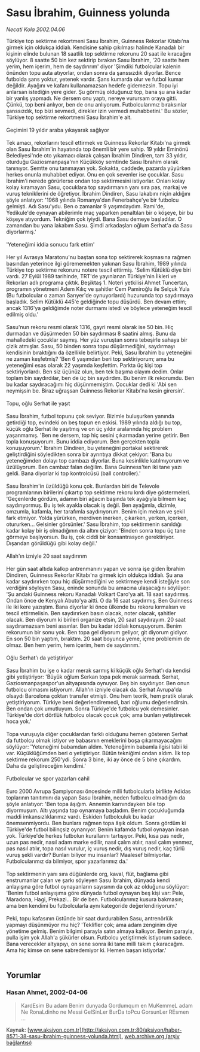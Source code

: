 # Sasu İbrahim, Guinness yolunda

*Necati Kola 2002.04.06*

<font class="agenda2NewsSpot">
 Türkiye top sektirme rekortmeni Sasu İbrahim, Guinness Rekorlar Kitabı'na girmek için oldukça iddialı. Kendisine sahip çıkılması halinde Kanadalı bir kişinin elinde bulunan 18 saatlik top sektirme rekorunu 20 saat ile kıracağını söylüyor. 8 saatte 50 bin kez sektirip bırakan Sasu İbrahim, '20 saatte hem yerim, hem içerim, hem de saydırırım' diyor
</font>
<font class="newsDetail">
 'Şimdiki futbolcular kalenin önünden topu auta atıyorlar, ondan sonra da şanssızdık diyorlar. Bence futbolda şans yoktur, yetenek vardır. Şans kumarda olur ve futbol kumar değildir. Ayağını ve kafanı kullanamazsan hedefe gidemezsin. Topu iyi anlarsan istediğin yere gider. Şu görmüş olduğunuz top, bana şu ana kadar bir yanlış yapmadı. Ne dersem onu yaptı, nereye vurursam oraya gitti. Çünkü, top beni anlıyor, ben de onu anlıyorum. Futbolcularımız bıraksınlar şanssızdık, top bizi sevmedi, direkler izin vermedi muhabbetini.' Bu sözler, Türkiye top sektirme rekortmeni Sasu İbrahim'e ait.
 <br/>
 <br/>
 Geçimini 19 yıldır araba yıkayarak sağlıyor
 <br/>
 <br/>
 Tek amacı, rekorlarını tescil ettirmek ve Guinness Rekorlar Kitabı'na girmek olan Sasu İbrahim'in hayatında top önemli bir yere sahip. 19 yıldır Eminönü Belediyesi'nde oto yıkamacı olarak çalışan İbrahim Dindiren, tam 33 yıldır, oturduğu Gaziosmanpaşa'nın Küçükköy semtinde Sasu İbrahim olarak tanınıyor. Semtte onu tanımayan yok. Sokakta, caddede, pazarda yüyürken herkes onunla muhabbet ediyor. Onu en çok sevenler ise çocuklar. Sasu İbrahim'i nerede görürlerse ondan top sektirmesini istiyorlar. Onları kolay kolay kıramayan Sasu, çocuklara top saydırmanın yanı sıra pas, markaj ve vuruş tekniklerini de öğretiyor. İbrahim Dindiren, Sasu lakabını niçin aldığını şöyle anlatıyor: '1968 yılında Romanya'dan Fenerbahçe'ye bir futbolcu gelmişti. Adı Sasu'ydu. Ben o zamanlar 9 yaşımdaydım. Rami'de, Yedikule'de oynayan abilerimle maç yaparken penaltıları bir o köşeye, bir bu köşeye atıyordum. Tekniğim çok iyiydi. Bana Sasu demeye başladılar. O zamandan bu yana lakabım Sasu. Şimdi arkadaşları oğlum Serhat'a da Sasu diyorlarmış.'
 <br/>
 <br/>
 'Yeteneğimi iddia sonucu fark ettim'
 <br/>
 <br/>
 Her yıl Avrasya Maratonu'nu baştan sona top sektirerek koşmasına rağmen basından yeterince ilgi görememekten yakınan Sasu İbrahim, 1989 yılında Türkiye top sektirme rekorunu notere tescil ettirmiş. 'Selim Kütüklü diye biri vardı. 27 Eylül 1989 tarihinde, TRT'de yayınlanan Türkiye'nin İlkleri ve Rekorları adlı programa çıktık. Beşiktaş 1. Noteri yetkilisi Ahmet Tuncertan, programın yönetmeni Adem Kılıç ve şahitler Cem Pamiroğlu ile Selçuk Yula (Bu futbolcular o zaman Sarıyer'de oynuyorlardı) huzurunda top saydırmaya başladık. Selim Kütüklü 445'e geldiğinde topu düşürdü. Ben devam ettim; ancak 1316'ya geldiğimde noter durmamı istedi ve böylece yeteneğim tescil edilmiş oldu.'
 <br/>
 <br/>
 Sasu'nun rekoru resmi olarak 1316, gayri resmi olarak ise 50 bin. Hiç durmadan ve düşürmeden 50 bin saydırması 8 saatini almış. Bunu da mahalledeki çocuklar saymış. Her yüz vuruştan sonra tebeşirle sahaya bir çizik atmışlar. Sasu, 50 binden sonra topu düşürmediğini, saydırmayı kendisinin bıraktığını da özellikle belirtiyor. Peki, Sasu İbrahim bu yeteneğini ne zaman keşfetmiş? 'Ben 6 yaşımdan beri top sektiriyorum; ama bu yeteneğimi esas olarak 22 yaşımda keşfettim. Parkta üç kişi top sektiriyorlardı. Ben siz üçünüz olun, ben tek başıma olayım dedim. Onlar toplam bin saydırdılar, ben de üç bin saydırdım. Bu benim ilk rekorumdu. Ben bu kadar saydıracağımı hiç düşünmemiştim. Çocuklar dedi ki 'Abi sen neymişsin be. Biraz uğraşsan Guinness Rekorlar Kitabı'na kesin girersin'.
 <br/>
 <br/>
 Topu, oğlu Serhat ile yaşıt
 <br/>
 <br/>
 Sasu İbrahim, futbol topunu çok seviyor. Bizimle buluşurken yanında getirdiği top, evindeki on beş topun en eskisi. 1989 yılında aldığı bu top, küçük oğlu Serhat ile yaşıtmış ve on üç yıldır aralarında hiç problem yaşanmamış. 'Ben ne dersem, top hiç sesini çıkarmadan yerine getirir. Ben topla konuşuyorum. Bunu iddia ediyorum. Ben gerçekten topla konuşuyorum.' İbrahim Dindiren, bu yeteneğini portakal sektirerek geliştirdiğini söyledikten sonra bir ayrıntıya dikkat çekiyor: 'Bana bu yeteneğimden dolayı top cambazı diyorlar. Buna kesinlikle katılmıyorum ve üzülüyorum. Ben cambaz falan değilim. Bana Guinness'ten iki tane yazı geldi. Bana diyorlar ki top kontrolcüsü (ball controller).'
 <br/>
 <br/>
 Sasu İbrahim'in üzüldüğü konu çok. Bunlardan biri de Televole programlarının birilerini çıkartıp top sektirme rekoru kırdı diye göstermeleri. 'Geçenlerde gördüm, adamın biri ağacın başında tek ayağıyla bilmem kaç saydırıyormuş. Bu iş tek ayakla olacak iş değil. Ben ayağımla, dizimle, omzumla, kafamla, her tarafımla saydırıyorum. Benim için mekan ve şekil fark etmiyor. Yolda yürürken, merdiven inerken, çıkarken, yerken, içerken, otururken... Gelsinler görsünler.' Sasu İbrahim, top sektirmenin sanıldığı kadar kolay bir iş olmadığının da altını çiziyor: 'Binden sonra topu üç tane görmeye başlıyorsun. Bu iş, çok ciddi bir konsantrasyon gerektiriyor. Dışarıdan görüldüğü gibi kolay değil.'
 <br/>
 <br/>
 Allah'ın izniyle 20 saat saydırırım
 <br/>
 <br/>
 Her gün saat altıda kalkıp antrenmanını yapan ve sonra işe giden İbrahim Dindiren, Guinness Rekorlar Kitabı'na girmek için oldukça iddialı. Şu ana kadar saydırırken topu hiç düşürmediğini ve sektirmeye kendi isteğiyle son verdiğini söyleyen Sasu, eninde sonunda bu amacına ulaşacağını söylüyor: 'Şu andaki Guinness rekoru Kanadalı Volkart Caro'ya ait. 18 saat saydırmış. Ondan önce de Kenyalı Abuto'ya aitti. O da 16 saat saydırmış. Ben Guinness ile iki kere yazıştım. Bana diyorlar ki önce ülkende bu rekoru kırmalısın ve tescil ettirmelisin. Ben saydırırken basın olacak, noter olacak, şahitler olacak. Ben diyorum ki birileri organize etsin, 20 saat saydırayım. 20 saat saydıramazsam beni assınlar. Ben bu kadar iddialı konuşuyorum. Benim rekorumun bir sonu yok. Ben topa gel diyorum geliyor, git diyorum gidiyor. En son 50 bin yaptım, bıraktım. 20 saat boyunca yeme, içme problemim de olmaz. Ben hem yerim, hem içerim, hem de saydırırım.'
 <br/>
 <br/>
 Oğlu Serhat'ı da yetiştiriyor
 <br/>
 <br/>
 Sasu İbrahim bu işe o kadar merak sarmış ki küçük oğlu Serhat'ı da kendisi gibi yetiştiriyor: 'Büyük oğlum Serkan topa pek merak sarmadı. Serhat, Gaziosmanpaşaspor'un altyapısında oynuyor. Beş bin saydırıyor. Ben onun futbolcu olmasını istiyorum. Allah'ın izniyle olacak da. Serhat Avrupa'da olsaydı Barcelona çoktan transfer etmişti. Onu hem teorik, hem pratik olarak yetiştiriyorum. Türkiye beni değerlendiremedi, bari oğlumu değerlendirsin. Ben ondan çok umutluyum. Sonra Türkiye'de futbolcu yok demesinler. Türkiye'de dört dörtlük futbolcu olacak çocuk çok; ama bunları yetiştirecek hoca yok.'
 <br/>
 <br/>
 Topa vuruşuyla diğer çocuklardan farklı olduğunu hemen gösteren Serhat da futbolcu olmak istiyor ve babasının emeklerini boşa çıkarmayacağını söylüyor: 'Yeteneğimi babamdan aldım. Yeteneğimin babamla ilgisi tabii ki var. Küçüklüğümden beri o yetiştiriyor. Bütün tekniğimi ondan aldım. İlk top sektirme rekorum 250'ydi. Sonra 3 bine, iki ay önce de 5 bine çıkardım. Daha da geliştireceğim kendimi.'
 <br/>
 <br/>
 Futbolcular ve spor yazarları cahil
 <br/>
 <br/>
 Euro 2000 Avrupa Şampiyonası öncesinde milli futbolcularla birlikte Adidas toplarının tanıtımını da yapan Sasu İbrahim, neden futbolcu olmadığını da şöyle anlatıyor: 'Ben topa âşığım. Annemin karnındayken bile top diyormuşum. Altı yaşında top oynamaya başladım. Benim çocukluğumda maddi imkansızlıklarımız vardı. Eskiden futbolculuk bu kadar önemsenmiyordu. Ben bunlara rağmen topa âşık oldum. Sonra gördüm ki Türkiye'de futbol bilinçsiz oynanıyor. Benim kafamda futbol oynayan insan yok. Türkiye'de herkes futbolun kurallarını tartışıyor. Peki, kısa pas nedir, uzun pas nedir, nasıl adam marke edilir, nasıl çalım atılır, nasıl çalım yenmez, pas nasıl atılır, topa nasıl vurulur, iç vuruş nedir, dış vuruş nedir, kaç türlü vuruş şekli vardır? Bunları biliyor mu insanlar? Maalesef bilmiyorlar. Futbolcularımız da bilmiyor, spor yazarlarımız da.'
 <br/>
 <br/>
 Top sektirmenin yanı sıra düğünlerde org, kaval, flüt, bağlama gibi enstrumanlar çalan ve şarkı söyleyen Sasu İbrahim, dünyada kendi anlayışına göre futbol oynayanların sayısının da çok az olduğunu söylüyor: 'Benim futbol anlayışıma göre dünyada futbol oynayan beş kişi var: Pele, Maradona, Hagi, Prekazi... Bir de ben. Futbolcularımız kusura bakmasın; ama ben kendimi bu futbolcularla aynı kategoride değerlendiriyorum.'
 <br/>
 <br/>
 Peki, topu kafasının üstünde bir saat durdurabilen Sasu, antrenörlük yapmayı düşünmüyor mu hiç? 'Teklifler çok; ama adam zenginim diye yönetime gelmiş. Benim bilgimi parayla satın almaya kalkıyor. Benim parayla, pulla işim yok Allah'a şükürler olsun. Futbolcu yetiştirmek istiyorum sadece. Bana verecekler altyapıyı, on sene sonra iki tane milli takım çıkaracağım. Ama hiç kimse on sene sabredemiyor ki. Hemen başarı istiyorlar.'
 <br/>
 <br/>
</font>

## Yorumlar

### Hasan Ahmet, 2002-04-06
> KardEsim Bu adam Benim dunyada Gordumqum en MuKemmeL adam Ne RonaLdinho ne Messi GelSinLer BurDa toPcu GorsunLer REsmen ...

Kaynak: [www.aksiyon.com.tr](http://aksiyon.com.tr:80/aksiyon/haber-8571-38-sasu-ibrahim-guinness-yolunda.html), [web.archive.org (arşiv bağlantısı)](http://web.archive.org/web/20101001223619/http://aksiyon.com.tr:80/aksiyon/haber-8571-38-sasu-ibrahim-guinness-yolunda.html)
